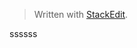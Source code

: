 


> Written with [StackEdit](https://stackedit.io/).


ssssss
<!--stackedit_data:
eyJoaXN0b3J5IjpbMjA3NTcxODY2N119
-->